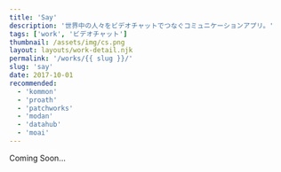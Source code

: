 ```yaml
---
title: 'Say'
description: '世界中の人々をビデオチャットでつなぐコミュニケーションアプリ。'
tags: ['work', 'ビデオチャット']
thumbnail: /assets/img/cs.png
layout: layouts/work-detail.njk
permalink: '/works/{{ slug }}/'
slug: 'say'
date: 2017-10-01
recommended:
  - 'kommon'
  - 'proath'
  - 'patchworks'
  - 'modan'
  - 'datahub'
  - 'moai'
---
```


Coming Soon...
